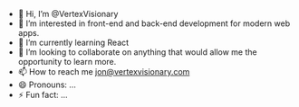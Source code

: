 - 👋 Hi, I’m @VertexVisionary
- 👀 I’m interested in front-end and back-end development for modern web apps.
- 🌱 I’m currently learning React
- 💞️ I’m looking to collaborate on anything that would allow me the opportunity to learn more.
- 📫 How to reach me jon@vertexvisionary.com
- 😄 Pronouns: ...
- ⚡ Fun fact: ...

<!---
VertexVisionary/VertexVisionary is a ✨ special ✨ repository because its `README.md` (this file) appears on your GitHub profile.
You can click the Preview link to take a look at your changes.
--->
